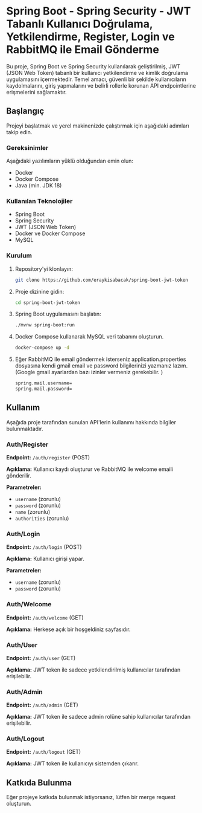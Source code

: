 # Spring Boot - Spring Security - JWT Tabanlı Kullanıcı Doğrulama, Yetkilendirme, Register, Login ve RabbitMQ ile Email Gönderme

Bu proje, Spring Boot ve Spring Security kullanılarak geliştirilmiş, JWT (JSON Web Token) tabanlı bir kullanıcı yetkilendirme ve kimlik doğrulama uygulamasını içermektedir. Temel amacı, güvenli bir şekilde kullanıcıların kaydolmalarını, giriş yapmalarını ve belirli rollerle korunan API endpointlerine erişmelerini sağlamaktır.

## Başlangıç

Projeyi başlatmak ve yerel makinenizde çalıştırmak için aşağıdaki adımları takip edin.

### Gereksinimler

Aşağıdaki yazılımların yüklü olduğundan emin olun:
- Docker
- Docker Compose
- Java (min. JDK 18)

### Kullanılan Teknolojiler
- Spring Boot
- Spring Security
- JWT (JSON Web Token)
- Docker ve Docker Compose
- MySQL

### Kurulum

1. Repository'yi klonlayın:
   ```bash
   git clone https://github.com/eraykisabacak/spring-boot-jwt-token
   ```
2. Proje dizinine gidin:
    ```bash
    cd spring-boot-jwt-token
    ```
3. Spring Boot uygulamasını başlatın:
    ```bash
    ./mvnw spring-boot:run
    ```
4. Docker Compose kullanarak MySQL veri tabanını oluşturun.
    ```bash
    docker-compose up -d
    ```
5. Eğer RabbitMQ ile email göndermek isterseniz application.properties dosyasına kendi gmail email ve password bilgilerinizi yazmanız lazım. (Google gmail ayarlardan bazı izinler vermeniz gerekebilir. )
    ```bash
    spring.mail.username=
    spring.mail.password=
    ```
## Kullanım

Aşağıda proje tarafından sunulan API'lerin kullanımı hakkında bilgiler bulunmaktadır.

### Auth/Register

**Endpoint:** `/auth/register` (POST)

**Açıklama:** Kullanıcı kaydı oluşturur ve RabbitMQ ile welcome emaili gönderilir.

**Parametreler:**
- `username` (zorunlu)
- `password` (zorunlu)
- `name` (zorunlu)
- `authorities` (zorunlu)

### Auth/Login

**Endpoint:** `/auth/login` (POST)

**Açıklama:** Kullanıcı girişi yapar.

**Parametreler:**
- `username` (zorunlu)
- `password` (zorunlu)

### Auth/Welcome

**Endpoint:** `/auth/welcome` (GET)

**Açıklama:** Herkese açık bir hoşgeldiniz sayfasıdır.

### Auth/User

**Endpoint:** `/auth/user` (GET)

**Açıklama:** JWT token ile sadece yetkilendirilmiş kullanıcılar tarafından erişilebilir.

### Auth/Admin

**Endpoint:** `/auth/admin` (GET)

**Açıklama:** JWT token ile sadece admin rolüne sahip kullanıcılar tarafından erişilebilir.

### Auth/Logout

**Endpoint:** `/auth/logout` (GET)

**Açıklama:** JWT token ile kullanıcıyı sistemden çıkarır.

## Katkıda Bulunma

Eğer projeye katkıda bulunmak istiyorsanız, lütfen bir merge request oluşturun.
